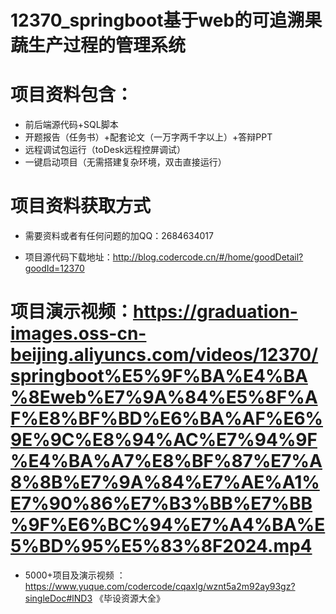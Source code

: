 #   12370_springboot基于web的可追溯果蔬生产过程的管理系统

#   项目资料包含：
*    前后端源代码+SQL脚本
*    开题报告（任务书）+配套论文（一万字两千字以上）+答辩PPT
*   远程调试包运行（toDesk远程控屏调试）
*   一键启动项目（无需搭建复杂环境，双击直接运行）


#   项目资料获取方式
*   需要资料或者有任何问题的加QQ：2684634017

*   项目源代码下载地址：http://blog.codercode.cn/#/home/goodDetail?goodId=12370

#  项目演示视频：https://graduation-images.oss-cn-beijing.aliyuncs.com/videos/12370/springboot%E5%9F%BA%E4%BA%8Eweb%E7%9A%84%E5%8F%AF%E8%BF%BD%E6%BA%AF%E6%9E%9C%E8%94%AC%E7%94%9F%E4%BA%A7%E8%BF%87%E7%A8%8B%E7%9A%84%E7%AE%A1%E7%90%86%E7%B3%BB%E7%BB%9F%E6%BC%94%E7%A4%BA%E5%BD%95%E5%83%8F2024.mp4

*  5000+项目及演示视频 ：https://www.yuque.com/codercode/cqaxlg/wznt5a2m92ay93gz?singleDoc#lND3 《毕设资源大全》
